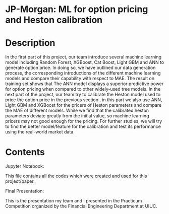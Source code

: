 # JP-Morgan: ML for option pricing and Heston calibration

# Description
In the first part of this project, our team introduce several machine learning model including Random
Forest, XGBoost, Cat Boost, Light GBM and ANN to generate option price. In doing so, we
have outlined our data generation process, the corresponding introductions of the different
machine learning models and compare their capability with respect to MAE. The result on
training set shows that The ANN model displays a superior predictive power for option pricing
when compared to other widely-used tree models. In the next part of the project, our team try to
calibrate the Heston model used to price the option price in the previous section , in this part we
also use ANN, Light GBM and XGBoost for the pricers of Heston parameters and compare the
MAE of different models. While we find that the calibrated heston parameters deviate greatly
from the initial value, so machine learning pricers may not good enough for the pricing. For
further studies, we will try to find the better model/feature for the calibration and test its
performance using the real-world market data.


# Contents

Jupyter Notebook:

This file contains all the codes which were created and used for this project/paper.

Final Presentation:

This is the presentation my team and I presented in the Practicum Competition organized by the Financial Engineering Department at UIUC.

